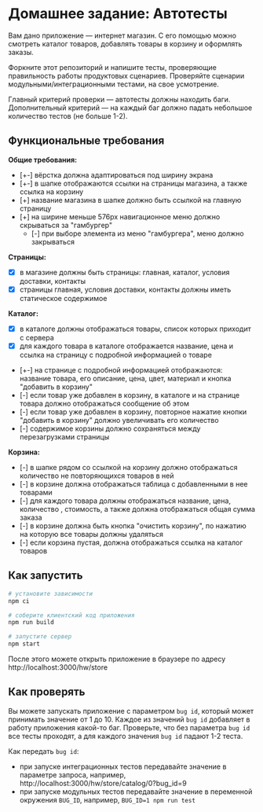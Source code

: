# Домашнее задание: Автотесты

Вам дано приложение — интернет магазин. С его помощью можно смотреть каталог товаров, добавлять товары в корзину и оформлять заказы.

Форкните этот репозиторий и напишите тесты, проверяющие правильность работы продуктовых сценариев. Проверяйте сценарии модульными/интеграционными тестами, на свое усмотрение.

Главный критерий проверки — автотесты должны находить баги. Дополнительный критерий — на каждый баг должно падать небольшое количество тестов (не больше 1-2).

## Функциональные требования

**Общие требования:**

-   [+-] вёрстка должна адаптироваться под ширину экрана
-   [+-] в шапке отображаются ссылки на страницы магазина, а также ссылка на корзину
-   [+] название магазина в шапке должно быть ссылкой на главную страницу
-   [+] на ширине меньше 576px навигационное меню должно скрываться за "гамбургер"
    -   [-] при выборе элемента из меню "гамбургера", меню должно закрываться

**Страницы:**

-   [x] в магазине должны быть страницы: главная, каталог, условия доставки, контакты
-   [x] страницы главная, условия доставки, контакты должны иметь статическое содержимое

**Каталог:**

-   [x] в каталоге должны отображаться товары, список которых приходит с сервера
-   [x] для каждого товара в каталоге отображается название, цена и ссылка на страницу с подробной информацией о товаре
-   [+-] на странице с подробной информацией отображаются: название товара, его описание, цена, цвет, материал и кнопка "добавить в корзину"
-   [-] если товар уже добавлен в корзину, в каталоге и на странице товара должно отображаться сообщение об этом
-   [-] если товар уже добавлен в корзину, повторное нажатие кнопки "добавить в корзину" должно увеличивать его количество
-   [-] содержимое корзины должно сохраняться между перезагрузками страницы

**Корзина:**

-   [-] в шапке рядом со ссылкой на корзину должно отображаться количество не повторяющихся товаров в ней
-   [-] в корзине должна отображаться таблица с добавленными в нее товарами
-   [-] для каждого товара должны отображаться название, цена, количество , стоимость, а также должна отображаться общая сумма заказа
-   [-] в корзине должна быть кнопка "очистить корзину", по нажатию на которую все товары должны удаляться
-   [-] если корзина пустая, должна отображаться ссылка на каталог товаров

## Как запустить

```sh
# установите зависимости
npm ci

# соберите клиентский код приложения
npm run build

# запустите сервер
npm start
```

После этого можете открыть приложение в браузере по адресу http://localhost:3000/hw/store

## Как проверять

Вы можете запускать приложение с параметром `bug id`, который может принимать значение от 1 до 10. Каждое из значений `bug id` добавляет в работу приложения какой-то баг. Проверьте, что без параметра `bug id` все тесты проходят, а для каждого значения `bug id` падают 1-2 теста.

Как передать `bug id`:

-   при запуске интеграционных тестов передавайте значение в параметре запроса, например, http://localhost:3000/hw/store/catalog/0?bug_id=9
-   при запуске модульных тестов передавайте значение в переменной окружения `BUG_ID`, например, `BUG_ID=1 npm run test`
